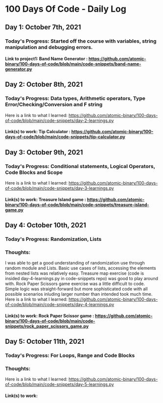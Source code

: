 # 100 Days Of Code - Daily Log

## Day 1: October 7th, 2021

### Today's Progress: Started off the course with variables, string manipulation and debugging errors.

#### Link to project1: Band Name Generator : https://github.com/atomic-binary/100-days-of-code/blob/main/code-snippets/band-name-generator.py

## Day 2: October 8th, 2021

### Today's Progress: Data types, Arithmetic operators, Type Error/Checking/Conversion and F string

Here is a link to what I learned: https://github.com/atomic-binary/100-days-of-code/blob/main/code-snippets/day-2-learnings.py

#### Link(s) to work: Tip Calculator : https://github.com/atomic-binary/100-days-of-code/blob/main/code-snippets/tip-calculator.py

## Day 3: October 9th, 2021

### Today's Progress: Conditional statements, Logical Operators, Code Blocks and Scope
 
Here is a link to what I learned: https://github.com/atomic-binary/100-days-of-code/blob/main/code-snippets/day-3-learnings.py

#### Link(s) to work: Treasure Island game : https://github.com/atomic-binary/100-days-of-code/blob/main/code-snippets/treasure-island-game.py

## Day 4: October 10th, 2021

### Today's Progress: Randomization, Lists

### Thoughts:
I was able to get a good understanding of randomization use through random module and Lists. Basic use cases of lists, accessing the elements from nested lists was relatively easy. Treasure map exercise (code is insided day-4-learnings.py in code-snippets repo) was good to play around with. 
Rock Paper Scissors game exercise was a little difficult to code. Simple logic was straight-forward but more sophisticated code with all possible scenarios inluding larger number than intended took much time.  
Here is a link to what I learned: https://github.com/atomic-binary/100-days-of-code/blob/main/code-snippets/day-4-learnings.py

#### Link(s) to work: Rock Paper Scissor game : https://github.com/atomic-binary/100-days-of-code/blob/main/code-snippets/rock_paper_scissors_game.py

## Day 5: October 11th, 2021

### Today's Progress: For Loops, Range and Code Blocks

### Thoughts:  
Here is a link to what I learned: https://github.com/atomic-binary/100-days-of-code/blob/main/code-snippets/day-5-learnings.py

 #### Link(s) to work: 
